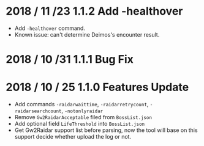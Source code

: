 # 2018 / 11 /23 1.1.2 Add -healthover
* Add `-healthover` command.
* Known issue: can't determine Deimos's encounter result.

# 2018 / 10 /31 1.1.1 Bug Fix

# 2018 / 10 / 25 1.1.0 Features Update
* Add commands `-raidarwaittime`, `-raidarretrycount`, `-raidarsearchcount`, `-notonlyraidar`
* Remove `Gw2RaidarAcceptable` filed from `BossList.json`
* Add optional field `LifeThreshold` into `BossList.json`
* Get Gw2Raidar support list before parsing, now the tool will base on this support decide whether upload the log or not.